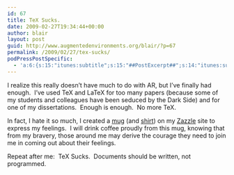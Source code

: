 ```yaml
---
id: 67
title: TeX Sucks.
date: 2009-02-27T19:34:44+00:00
author: blair
layout: post
guid: http://www.augmentedenvironments.org/blair/?p=67
permalink: /2009/02/27/tex-sucks/
podPressPostSpecific:
  - 'a:6:{s:15:"itunes:subtitle";s:15:"##PostExcerpt##";s:14:"itunes:summary";s:15:"##PostExcerpt##";s:15:"itunes:keywords";s:17:"##WordPressCats##";s:13:"itunes:author";s:10:"##Global##";s:15:"itunes:explicit";s:7:"Default";s:12:"itunes:block";s:7:"Default";}'
---
```

I realize this really doesn&#8217;t have much to do with AR, but I&#8217;ve finally had enough.  I&#8217;ve used TeX and LaTeX for too many papers (because some of my students and colleagues have been seduced by the Dark Side) and for one of my dissertations.  Enough is enough.  No more TeX.  

In fact, I hate it so much, I created a [mug](http://www.zazzle.com/tex_sucks_mug-168216535829787343) (and [shirt](http://www.zazzle.com/tex_sucks_tshirt-235630926907495534)) on my [Zazzle](http://www.zazzle.com/aelatgt) site to express my feelings.  I will drink coffee proudly from this mug, knowing that from my bravery, those around me may derive the courage they need to join me in coming out about their feelings.  

Repeat after me:  TeX Sucks.  Documents should be written, not programmed.